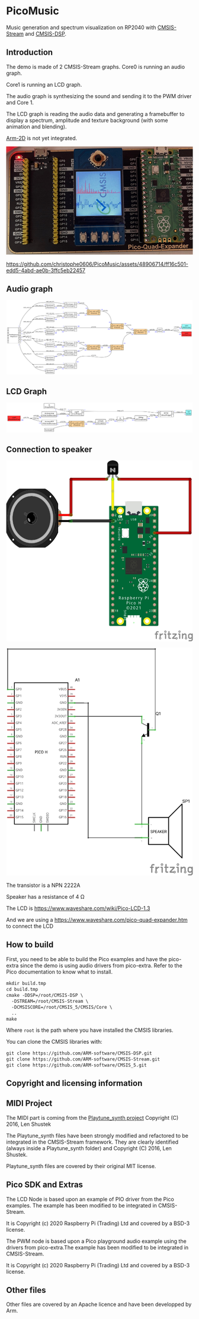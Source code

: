 # PicoMusic
Music generation and spectrum visualization on RP2040 with [CMSIS-Stream](https://github.com/ARM-software/CMSIS-Stream) and [CMSIS-DSP](https://github.com/ARM-software/CMSIS-DSP).

## Introduction

The demo is made of 2 CMSIS-Stream graphs. Core0 is running an audio graph.

Core1 is running an LCD graph.

The audio graph is synthesizing the sound and sending it to the PWM driver and Core 1.

The LCD graph is reading the audio data and generating a framebuffer to display a spectrum, amplitude and texture background (with some animation and blending).

[Arm-2D](https://github.com/ARM-software/Arm-2D) is not yet integrated.

![PicoMusic](Documentation/PicoMusic.jpg)

https://github.com/christophe0606/PicoMusic/assets/48906714/ff16c501-edd5-4abd-ae0b-3ffc5eb22457

## Audio graph

![audio_graph](Pictures/audio_graph.svg)

## LCD Graph

![lcd_graph](Pictures/lcd_graph.svg)

## Connection to speaker

![PicoAmp_bb](Documentation/PicoAmp_bb.png)

![PicoAmp_scheme](Documentation/PicoAmp_scheme.jpg)

The transistor is a NPN 2222A

Speaker has a resistance of 4 Ω

The LCD is https://www.waveshare.com/wiki/Pico-LCD-1.3

And we are using a https://www.waveshare.com/pico-quad-expander.htm to connect the LCD



## How to build

First, you need to be able to build the Pico examples and have the pico-extra since the demo is using audio drivers from pico-extra. Refer to the Pico documentation to know what to install.

```shell
mkdir build.tmp
cd build.tmp
cmake -DDSP=/root/CMSIS-DSP \
  -DSTREAM=/root/CMSIS-Stream \
  -DCMSISCORE=/root/CMSIS_5/CMSIS/Core \
  ..
make
```

Where `root` is the path where you have installed the CMSIS libraries.

You can clone the CMSIS libraries with:

```shell
git clone https://github.com/ARM-software/CMSIS-DSP.git
git clone https://github.com/ARM-software/CMSIS-Stream.git
git clone https://github.com/ARM-software/CMSIS_5.git
```



## Copyright and licensing information

## MIDI Project

The MIDI part is coming from the [Playtune_synth 
   project](https://github.com/LenShustek/Playtune_synth) Copyright (C) 2016, Len Shustek

The Playtune_synth files have been strongly modified and refactored to be integrated in the CMSIS-Stream framework. They are clearly identified (always inside a Playtune_synth folder) and Copyright (C) 2016, Len Shustek.

Playtune_synth files are covered by their original MIT license. 

## Pico SDK and Extras

The LCD Node is based upon an example of PIO driver from the Pico examples. The example has been modified to be integrated in CMSIS-Stream.

It is Copyright (c) 2020 Raspberry Pi (Trading) Ltd and covered by a BSD-3 license.

The PWM node is based upon a Pico playground audio example using the drivers from pico-extra.The example has been modified to be integrated in CMSIS-Stream.

It is Copyright (c) 2020 Raspberry Pi (Trading) Ltd and covered by a BSD-3 license.

## Other files

Other files are covered by an Apache licence and have been developped by Arm.

